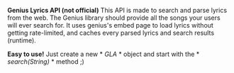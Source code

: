 **Genius Lyrics API (not official)**
This API is made to search and parse lyrics from the web. The Genius library should provide all the songs your users will ever search for. It uses genius's embed page to load lyrics without getting rate-limited, and caches every parsed lyrics and search results (runtime).

**Easy to use!**
Just create a new * *GLA* * object and start with the * *search(String)* * method ;)
